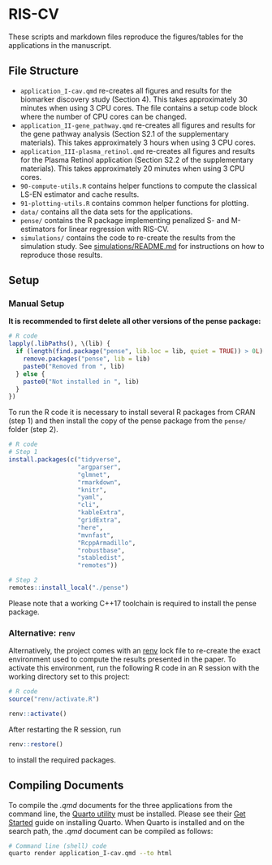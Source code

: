 # RIS-CV

These scripts and markdown files reproduce the figures/tables for the applications in the manuscript.

## File Structure

* `application_I-cav.qmd` re-creates all figures and results for the biomarker discovery study (Section 4).
  This takes approximately 30 minutes when using 3 CPU cores.
  The file contains a setup code block where the number of CPU cores can be changed.
* `application_II-gene_pathway.qmd` re-creates all figures and results for the gene pathway analysis (Section S2.1 of the supplementary materials).
  This takes approximately 3 hours when using 3 CPU cores.
* `application_III-plasma_retinol.qmd` re-creates all figures and results for the Plasma Retinol application (Section S2.2 of the supplementary materials).
  This takes approximately 20 minutes when using 3 CPU cores.
* `90-compute-utils.R` contains helper functions to compute the classical LS-EN estimator and cache results.
* `91-plotting-utils.R` contains common helper functions for plotting.
* `data/` contains all the data sets for the applications.
* `pense/` contains the R package implementing penalized S- and M-estimators for linear regression with RIS-CV.
* `simulations/` contains the code to re-create the results from the simulation study.
  See [simulations/README.md](simulations/README.md) for instructions on how to reproduce those results.


## Setup

### Manual Setup

**It is recommended to first delete all other versions of the pense package:**

```r
# R code
lapply(.libPaths(), \(lib) {
  if (length(find.package("pense", lib.loc = lib, quiet = TRUE)) > 0L) {
    remove.packages("pense", lib = lib)
    paste0("Removed from ", lib)
  } else {
    paste0("Not installed in ", lib)
  }
})
```

To run the R code it is necessary to install several R packages from CRAN (step 1) and then install the copy of the pense package from the `pense/` folder (step 2).

```r
# R code
# Step 1
install.packages(c("tidyverse",
                   "argparser",
                   "glmnet",
                   "rmarkdown",
                   "knitr",
                   "yaml",
                   "cli",
                   "kableExtra",
                   "gridExtra",
                   "here",
                   "mvnfast",
                   "RcppArmadillo",
                   "robustbase",
                   "stabledist",
                   "remotes"))

# Step 2
remotes::install_local("./pense")
```

Please note that a working C++17 toolchain is required to install the pense package.


### Alternative: `renv`

Alternatively, the project comes with an [renv](https://rstudio.github.io/renv/) lock file to re-create the exact environment used to compute the results presented in the paper.
To activate this environment, run the following R code in an R session with the working directory set to this project:

```r
# R code
source("renv/activate.R")

renv::activate()
```

After restarting the R session, run

```r
renv::restore()
```

to install the required packages.

## Compiling Documents

To compile the *.qmd* documents for the three applications from the command line, the [Quarto utility](https://quarto.org/) must be installed.
Please see their [Get Started](https://quarto.org/docs/get-started/) guide on installing Quarto.
When Quarto is installed and on the search path, the *.qmd* document can be compiled as follows:

```sh
# Command line (shell) code
quarto render application_I-cav.qmd --to html
```
